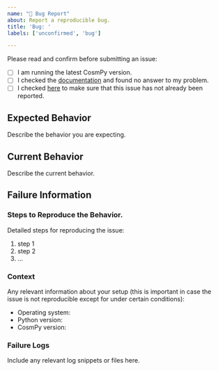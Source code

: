 ```yaml
---
name: "🐛 Bug Report"
about: Report a reproducible bug.
title: 'Bug: '
labels: ['unconfirmed', 'bug']

---
```


Please read and confirm before submitting an issue:

- [ ] I am running the latest CosmPy version.
- [ ] I checked the [documentation](http://docs.fetch.ai/cosmPy/) and found no answer to my problem.
- [ ] I checked [here](https://github.com/fetchai/cosmpy/issues) to make sure that this issue has not already been reported.

## Expected Behavior

Describe the behavior you are expecting.

## Current Behavior

Describe the current behavior.

## Failure Information

### Steps to Reproduce the Behavior.

Detailed steps for reproducing the issue:

1. step 1
2. step 2
3. ...

### Context

Any relevant information about your setup (this is important in case the issue is not reproducible except for under certain conditions):

* Operating system: 
* Python version: 
* CosmPy version:

### Failure Logs

Include any relevant log snippets or files here.
